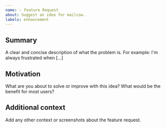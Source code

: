 ```yaml
---
name: 💡 Feature Request
about: Suggest an idea for mailcow.
labels: enhancement
---
```


<!--
  Please note that the mailcow team and its contributors do have finite
  resources and that we can not work on all filed feature requests.

  However making us aware about certain ideas can help us improving
  mailcow together.
  
  We're also happy to help you getting a specific  feature implemented.
-->

## Summary

A clear and concise description of what the problem is.
For example: I'm always frustrated when [...]

## Motivation

What are you about to solve or improve with this idea?
What would be the benefit for most users?

## Additional context

Add any other context or screenshots about the feature request.
